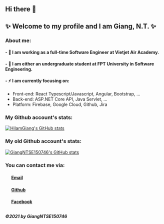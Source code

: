 ## Hi there 👋
## ✨ Welcome to my profile and I am Giang, N.T. ✨
<!--
**hiiamgiang/my-profile** is a ✨ _special_ ✨ repository because its `README.md` (this file) appears on your GitHub profile.

Here are some ideas to get you started:

- 🔭 I’m currently working on ...
- 🌱 I’m currently learning ...
- 👯 I’m looking to collaborate on ...
- 🤔 I’m looking for help with ...
- 💬 Ask me about ...
- 📫 How to reach me: ...
- 😄 Pronouns: ...
- ⚡ Fun fact: ...
-->

### About me:
#### - 🔭 I am working as a full-time Software Engineer at Vietjet Air Academy.
#### - 🌱 I am either an undergraduate student at FPT University in Software Engineering.

#### - ⚡ I am currently focusing on:
* Front-end: React Typescript/Javascript, Angular, Bootstrap, ...
* Back-end: ASP.NET Core API, Java Servlet, ...
* Platform: Firebase, Google Cloud, Github, Jira

### My Github account's stats:
[![HiIamGiang's GitHub stats](https://github-readme-stats.vercel.app/api?username=hiiamgiang&theme=tokyonight)](https://github.com/anuraghazra/github-readme-stats)

### My old Github account's stats:
[![GiangNTSE150746's GitHub stats](https://github-readme-stats.vercel.app/api?username=giangntse150746&theme=nord)](https://github.com/anuraghazra/github-readme-stats)

### You can contact me via:
#### <img src="https://edent.github.io/SuperTinyIcons/images/svg/gmail.svg" width="16" />  [Email](mailto:giangntse150746@fpt.edu.vn)
#### <img src="https://edent.github.io/SuperTinyIcons/images/svg/github.svg" width="16" />  [Github](https://github.com/giangntse150746)
#### <img src="https://edent.github.io/SuperTinyIcons/images/svg/facebook.svg" width="16" />  [Facebook](https://fb.com/MashiMar.2001)
##
##### ©2021 by GiangNTSE150746
